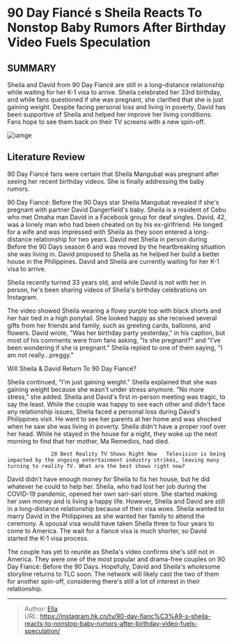 # 90 Day Fiancé s Sheila Reacts To Nonstop Baby Rumors After Birthday Video Fuels Speculation


## SUMMARY 



  Sheila and David from 90 Day Fiancé are still in a long-distance relationship while waiting for her K-1 visa to arrive.   Sheila celebrated her 33rd birthday, and while fans questioned if she was pregnant, she clarified that she is just gaining weight.   Despite facing personal loss and living in poverty, David has been supportive of Sheila and helped her improve her living conditions. Fans hope to see them back on their TV screens with a new spin-off.  

![iamge](https://static1.srcdn.com/wordpress/wp-content/uploads/2023/12/90-day-fianc-s-sheila-reacts-to-nonstop-baby-rumors-after-birthday-video-fuels-speculation.jpg)

## Literature Review
90 Day Fiancé fans were certain that Sheila Mangubat was pregnant after seeing her recent birthday videos. She is finally addressing the baby rumors.




90 Day Fiancé: Before the 90 Days star Sheila Mangubat revealed if she&#39;s pregnant with partner David Dangerfield&#39;s baby. Sheila is a resident of Cebu who met Omaha man David in a Facebook group for deaf singles. David, 42, was a lonely man who had been cheated on by his ex-girlfriend. He longed for a wife and was impressed with Sheila as they soon entered a long-distance relationship for two years. David met Sheila in person during Before the 90 Days season 6 and was moved by the heartbreaking situation she was living in. David proposed to Sheila as he helped her build a better house in the Philippines. David and Sheila are currently waiting for her K-1 visa to arrive.




Sheila recently turned 33 years old, and while David is not with her in person, he&#39;s been sharing videos of Sheila&#39;s birthday celebrations on Instagram.


 

The video showed Sheila wearing a flowy purple top with black shorts and her hair tied in a high ponytail. She looked happy as she received several gifts from her friends and family, such as greeting cards, balloons, and flowers. David wrote, &#34;Was her birthday party yesterday,&#34; in his caption, but most of his comments were from fans asking, &#34;Is she pregnant?&#34; and &#34;I’ve been wondering if she is pregnant.&#34; Sheila replied to one of them saying, &#34;I am not really...preggy.&#34;


 Will Sheila &amp; David Return To 90 Day Fiancé? 
          




Sheila continued, &#34;I&#39;m just gaining weight.&#34; Sheila explained that she was gaining weight because she wasn&#39;t under stress anymore. &#34;No more stress,&#34; she added. Sheila and David&#39;s first in-person meeting was tragic, to say the least. While the couple was happy to see each other and didn&#39;t face any relationship issues, Sheila faced a personal loss during David&#39;s Philippines visit. He went to see her parents at her home and was shocked when he saw she was living in poverty. Sheila didn&#39;t have a proper roof over her head. While he stayed in the house for a night, they woke up the next morning to find that her mother, Ma Remedios, had died.

                  20 Best Reality TV Shows Right Now   Television is being impacted by the ongoing entertainment industry strikes, leaving many turning to reality TV. What are the best shows right now?    

David didn&#39;t have enough money for Sheila to fix her house, but he did whatever he could to help her. Sheila, who had lost her job during the COVID-19 pandemic, opened her own sari-sari store. She started making her own money and is living a happy life. However, Sheila and David are still in a long-distance relationship because of their visa woes. Sheila wanted to marry David in the Philippines as she wanted her family to attend the ceremony. A spousal visa would have taken Sheila three to four years to come to America. The wait for a fiancé visa is much shorter, so David started the K-1 visa process.




The couple has yet to reunite as Sheila&#39;s video confirms she&#39;s still not in America. They were one of the most popular and drama-free couples on 90 Day Fiancé: Before the 90 Days. Hopefully, David and Sheila&#39;s wholesome storyline returns to TLC soon. The network will likely cast the two of them for another spin-off, considering there&#39;s still a lot of interest in their relationship.



---

> Author: [Ella](https://instagram.hk.cn/)  
> URL: https://instagram.hk.cn/tv/90-day-fianc%C3%A9-s-sheila-reacts-to-nonstop-baby-rumors-after-birthday-video-fuels-speculation/  

